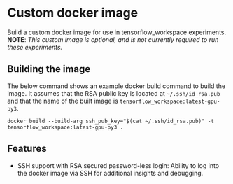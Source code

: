 Custom docker image
===
Build a custom docker image for use in tensorflow_workspace experiments.  
**NOTE**: *This custom image is optional, and is not currently required to run these experiments.*

Building the image
---
The below command shows an example docker build command to build the image.
It assumes that the RSA public key is located at `~/.ssh/id_rsa.pub` and that the name of the built image is `tensorflow_workspace:latest-gpu-py3`.

    docker build --build-arg ssh_pub_key="$(cat ~/.ssh/id_rsa.pub)" -t tensorflow_workspace:latest-gpu-py3 .


Features
---
 - SSH support with RSA secured password-less login: Ability to log into the docker image via SSH for additional insights and debugging.
